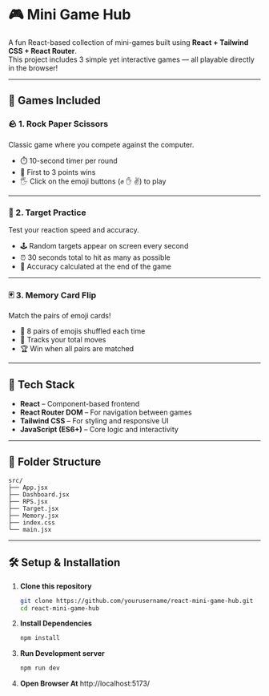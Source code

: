 # 🎮 Mini Game Hub

A fun React-based collection of mini-games built using **React + Tailwind CSS + React Router**.  
This project includes 3 simple yet interactive games — all playable directly in the browser!

---

## 🧠 Games Included

### 🪨 1. Rock Paper Scissors
Classic game where you compete against the computer.  
- ⏱️ 10-second timer per round  
- 🧩 First to 3 points wins  
- 🖐️ Click on the emoji buttons (✊ ✋ ✌️) to play

---

### 🎯 2. Target Practice
Test your reaction speed and accuracy.  
- 🕹️ Random targets appear on screen every second  
- ⏰ 30 seconds total to hit as many as possible  
- 💯 Accuracy calculated at the end of the game

---

### 🃏 3. Memory Card Flip
Match the pairs of emoji cards!  
- 🎴 8 pairs of emojis shuffled each time  
- 🧮 Tracks your total moves  
- 🏆 Win when all pairs are matched  

---

## 🚀 Tech Stack

- **React** – Component-based frontend  
- **React Router DOM** – For navigation between games  
- **Tailwind CSS** – For styling and responsive UI  
- **JavaScript (ES6+)** – Core logic and interactivity  

---

## 📂 Folder Structure
```
src/
├── App.jsx
├── Dashboard.jsx
├── RPS.jsx
├── Target.jsx
├── Memory.jsx
├── index.css
└── main.jsx
```


---

## 🛠️ Setup & Installation

1. **Clone this repository**
   ```bash
   git clone https://github.com/yourusername/react-mini-game-hub.git
   cd react-mini-game-hub
2. **Install Dependencies**
    ```bash
    npm install
3. **Run Development server**
    ```bash
    npm run dev
4. **Open Browser At**
    http://localhost:5173/